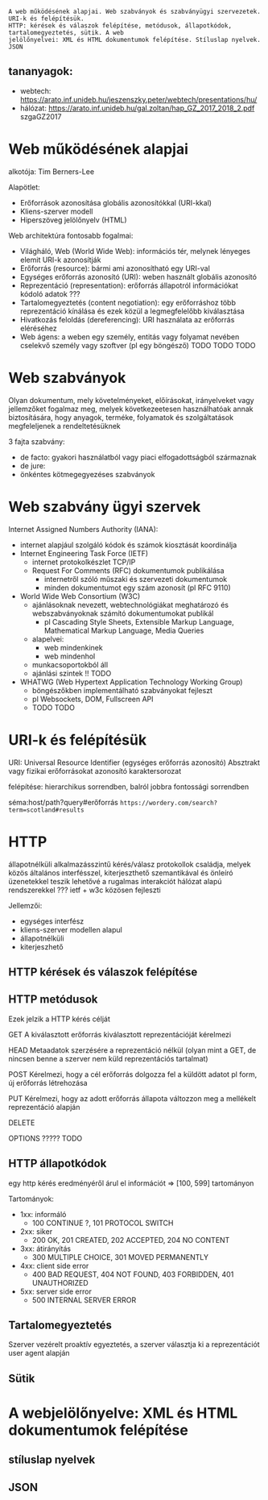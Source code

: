 ```
A web működésének alapjai. Web szabványok és szabványügyi szervezetek. URI-k és felépítésük.
HTTP: kérések és válaszok felépítése, metódusok, állapotkódok, tartalomegyeztetés, sütik. A web
jelölőnyelvei: XML és HTML dokumentumok felépítése. Stíluslap nyelvek. JSON
```

## tananyagok:
- webtech: https://arato.inf.unideb.hu/jeszenszky.peter/webtech/presentations/hu/
- hálózat: https://arato.inf.unideb.hu/gal.zoltan/hap_GZ_2017_2018_2.pdf szgaGZ2017

# Web működésének alapjai
alkotója: Tim Berners-Lee

Alapötlet:
 - Erőforrások azonosítása globális azonosítókkal (URI-kkal)
 - Kliens-szerver modell
 - Hiperszöveg jelölőnyelv (HTML)

Web architektúra fontosabb fogalmai: 
- Világháló, Web (World Wide Web): információs tér, melynek lényeges elemit URI-k azonosítják
- Erőforrás (resource): bármi ami azonosítható egy URI-val
- Egységes erőforrás azonosító (URI): weben használt globális azonosító
- Reprezentáció (representation): erőforrás állapotról információkat kódoló adatok ???
- Tartalomegyeztetés (content negotiation): egy erőforráshoz több reprezentáció kínálása és ezek közül a legmegfelelőbb kiválasztása
- Hivatkozás feloldás (dereferencing): URI használata az erőforrás eléréséhez
- Web ágens: a weben egy személy, entitás vagy folyamat nevében cselekvő személy vagy szoftver (pl egy böngésző)
TODO TODO TODO
# Web szabványok
Olyan dokumentum, mely követelményeket, előírásokat, irányelveket vagy jellemzőket fogalmaz meg, melyek következeetesen használhatóak annak biztosítására, hogy anyagok, terméke, folyamatok és szolgáltatások megfeleljenek a rendeltetésüknek

3 fajta szabvány: 
- de facto: gyakori használatból vagy piaci elfogadottságból származnak
- de jure: 
- önkéntes kötmegegyezéses szabványok

# Web szabvány ügyi szervek
Internet Assigned Numbers Authority (IANA):
- internet alapjául szolgáló kódok és számok kiosztását koordinálja
- Internet Engineering Task Force (IETF)
	- internet protokolkészlet TCP/IP
	- Request For Comments (RFC) dokumentumok publikálása
		- internetről szóló műszaki és szervezeti dokumentumok
		- minden dokumentumot egy szám azonosít (pl RFC 9110)
- World Wide Web Consortium (W3C)
	- ajánlásoknak nevezett, webtechnológiákat meghatározó és webszabványoknak számító dokumentumokat publikál
		- pl Cascading Style Sheets, Extensible Markup Language, Mathematical Markup Language, Media Queries
	- alapelvei: 
		- web mindenkinek
		- web mindenhol
	- munkacsoportokból áll
	- ajánlási szintek !! TODO
- WHATWG (Web Hypertext Application Technology Working Group)
	-  böngészőkben implementálható szabványokat fejleszt
	- pl Websockets, DOM, Fullscreen API
	- TODO TODO

# URI-k és felépítésük
URI: Universal Resource Identifier (egységes erőforrás azonosító)
Absztrakt vagy fizikai erőforrásokat azonosító karaktersorozat

felépítése:
hierarchikus sorrendben, balról jobbra fontossági sorrendben

séma:host/path?query#erőforrás
`https://wordery.com/search?term=scotland#results`

# HTTP
állapotnélküli alkalmazásszintű kérés/válasz protokollok családja, melyek közös általános interfésszel, kiterjeszthető szemantikával és önleíró üzenetekkel teszik lehetővé a rugalmas interakciót hálózat alapú rendszerekkel ???
ietf + w3c közösen fejleszti

Jellemzői:
- egységes interfész
- kliens-szerver modellen alapul
- állapotnélküli
- kiterjeszhető

## HTTP kérések és válaszok felépítése

## HTTP metódusok
Ezek jelzik a HTTP kérés célját

GET
A kiválasztott erőforrás kiválasztott reprezentációját kérelmezi

HEAD
Metaadatok szerzésére a reprezentáció nélkül (olyan mint a GET, de nincsen benne a szerver nem küld reprezentációs tartalmat)

POST
Kérelmezi, hogy a cél erőforrás dolgozza fel a küldött adatot
pl form, új erőforrás létrehozása

PUT
Kérelmezi, hogy az adott erőforrás állapota változzon meg a mellékelt reprezentáció alapján

DELETE

OPTIONS
????? TODO

## HTTP állapotkódok
egy http kérés eredményéről árul el információt => [100, 599] tartományon

Tartományok:
- 1xx: informáló
	- 100 CONTINUE ?, 101 PROTOCOL SWITCH
- 2xx: siker
	- 200 OK, 201 CREATED, 202 ACCEPTED, 204 NO CONTENT
- 3xx: átirányítás
	- 300 MULTIPLE CHOICE, 301 MOVED PERMANENTLY
- 4xx: client side error
	- 400 BAD REQUEST, 404 NOT FOUND, 403 FORBIDDEN, 401 UNAUTHORIZED
- 5xx: server side error
	- 500 INTERNAL SERVER ERROR
## Tartalomegyeztetés
Szerver vezérelt proaktív egyeztetés, a szerver választja ki a reprezentációt user agent alapján

## Sütik

# A webjelölőnyelve: XML és HTML dokumentumok felépítése

## stíluslap nyelvek

## JSON
